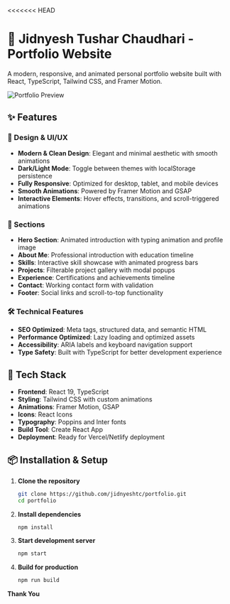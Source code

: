 <<<<<<< HEAD
# 🚀 Jidnyesh Tushar Chaudhari - Portfolio Website

A modern, responsive, and animated personal portfolio website built with React, TypeScript, Tailwind CSS, and Framer Motion.

![Portfolio Preview](https://via.placeholder.com/800x400/667eea/ffffff?text=Portfolio+Preview)

## ✨ Features

### 🎨 Design & UI/UX
- **Modern & Clean Design**: Elegant and minimal aesthetic with smooth animations
- **Dark/Light Mode**: Toggle between themes with localStorage persistence
- **Fully Responsive**: Optimized for desktop, tablet, and mobile devices
- **Smooth Animations**: Powered by Framer Motion and GSAP
- **Interactive Elements**: Hover effects, transitions, and scroll-triggered animations

### 📱 Sections
- **Hero Section**: Animated introduction with typing animation and profile image
- **About Me**: Professional introduction with education timeline
- **Skills**: Interactive skill showcase with animated progress bars
- **Projects**: Filterable project gallery with modal popups
- **Experience**: Certifications and achievements timeline
- **Contact**: Working contact form with validation
- **Footer**: Social links and scroll-to-top functionality

### 🛠️ Technical Features
- **SEO Optimized**: Meta tags, structured data, and semantic HTML
- **Performance Optimized**: Lazy loading and optimized assets
- **Accessibility**: ARIA labels and keyboard navigation support
- **Type Safety**: Built with TypeScript for better development experience

## 🚀 Tech Stack

- **Frontend**: React 19, TypeScript
- **Styling**: Tailwind CSS with custom animations
- **Animations**: Framer Motion, GSAP
- **Icons**: React Icons
- **Typography**: Poppins and Inter fonts
- **Build Tool**: Create React App
- **Deployment**: Ready for Vercel/Netlify deployment

## 📦 Installation & Setup

1. **Clone the repository**
   ```bash
   git clone https://github.com/jidnyeshtc/portfolio.git
   cd portfolio
   ```

2. **Install dependencies**
   ```bash
   npm install
   ```

3. **Start development server**
   ```bash
   npm start
   ```

4. **Build for production**
   ```bash
   npm run build
   ```
**Thank You**
